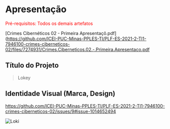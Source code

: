 # Apresentação

<span style="color:red">Pré-requisitos: Todos os demais artefatos</span>


[Crimes Cibernéticos 02 - Primeira Apresentaçõ.pdf](https://github.com/ICEI-PUC-Minas-PPLES-TI/PLF-ES-2021-2-TI1-7946100-crimes-ciberneticos-02/files/7274931/Crimes.Ciberneticos.02.-.Primeira.Apresentaco.pdf

## Título do Projeto
> Lokey

## Identidade Visual (Marca, Design)
https://github.com/ICEI-PUC-Minas-PPLES-TI/PLF-ES-2021-2-TI1-7946100-crimes-ciberneticos-02/issues/9#issue-1014652494


![Loki](https://user-images.githubusercontent.com/91295716/135783657-92ae1792-f720-40b3-941b-87e1c8bbf8bd.jpg)

